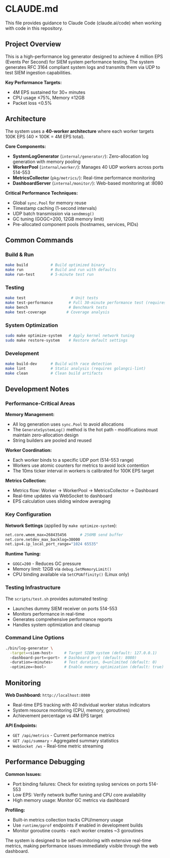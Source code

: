 # CLAUDE.md

This file provides guidance to Claude Code (claude.ai/code) when working with code in this repository.

## Project Overview

This is a high-performance log generator designed to achieve 4 million EPS (Events Per Second) for SIEM system performance testing. The system generates RFC 3164 compliant system logs and transmits them via UDP to test SIEM ingestion capabilities.

**Key Performance Targets:**
- 4M EPS sustained for 30+ minutes
- CPU usage ≤75%, Memory ≤12GB
- Packet loss <0.5%

## Architecture

The system uses a **40-worker architecture** where each worker targets 100K EPS (40 × 100K = 4M EPS total).

**Core Components:**
- **SystemLogGenerator** (`internal/generator/`): Zero-allocation log generation with memory pooling
- **WorkerPool** (`internal/worker/`): Manages 40 UDP workers across ports 514-553
- **MetricsCollector** (`pkg/metrics/`): Real-time performance monitoring
- **DashboardServer** (`internal/monitor/`): Web-based monitoring at :8080

**Critical Performance Techniques:**
- Global `sync.Pool` for memory reuse
- Timestamp caching (1-second intervals)
- UDP batch transmission via `sendmmsg()`
- GC tuning (GOGC=200, 12GB memory limit)
- Pre-allocated component pools (hostnames, services, PIDs)

## Common Commands

### Build & Run
```bash
make build          # Build optimized binary
make run            # Build and run with defaults
make run-test       # 5-minute test run
```

### Testing
```bash
make test                    # Unit tests
make test-performance       # Full 30-minute performance test (requires sudo)
make bench                  # Benchmark tests
make test-coverage         # Coverage analysis
```

### System Optimization
```bash
sudo make optimize-system   # Apply kernel network tuning
sudo make restore-system    # Restore default settings
```

### Development
```bash
make build-dev      # Build with race detection
make lint           # Static analysis (requires golangci-lint)
make clean          # Clean build artifacts
```

## Development Notes

### Performance-Critical Areas

**Memory Management:**
- All log generation uses `sync.Pool` to avoid allocations
- The `GenerateSystemLog()` method is the hot path - modifications must maintain zero-allocation design
- String builders are pooled and reused

**Worker Coordination:**
- Each worker binds to a specific UDP port (514-553 range)
- Workers use atomic counters for metrics to avoid lock contention
- The 10ms ticker interval in workers is calibrated for 100K EPS target

**Metrics Collection:**
- Metrics flow: Worker → WorkerPool → MetricsCollector → Dashboard
- Real-time updates via WebSocket to dashboard
- EPS calculation uses sliding window averaging

### Key Configuration

**Network Settings** (applied by `make optimize-system`):
```bash
net.core.wmem_max=268435456      # 256MB send buffer
net.core.netdev_max_backlog=30000
net.ipv4.ip_local_port_range="1024 65535"
```

**Runtime Tuning:**
- `GOGC=200` - Reduces GC pressure
- Memory limit: 12GB via `debug.SetMemoryLimit()`
- CPU binding available via `SetCPUAffinity()` (Linux only)

### Testing Infrastructure

The `scripts/test.sh` provides automated testing:
- Launches dummy SIEM receiver on ports 514-553
- Monitors performance in real-time
- Generates comprehensive performance reports
- Handles system optimization and cleanup

### Command Line Options

```bash
./bin/log-generator \
  -target=<siem-host>     # Target SIEM system (default: 127.0.0.1)
  -dashboard-port=<port>  # Dashboard port (default: 8080)
  -duration=<minutes>     # Test duration, 0=unlimited (default: 0)
  -optimize=<bool>        # Enable memory optimization (default: true)
```

## Monitoring

**Web Dashboard:** `http://localhost:8080`
- Real-time EPS tracking with 40 individual worker status indicators
- System resource monitoring (CPU, memory, goroutines)
- Achievement percentage vs 4M EPS target

**API Endpoints:**
- `GET /api/metrics` - Current performance metrics
- `GET /api/summary` - Aggregated summary statistics
- `WebSocket /ws` - Real-time metric streaming

## Performance Debugging

**Common Issues:**
- Port binding failures: Check for existing syslog services on ports 514-553
- Low EPS: Verify network buffer tuning and CPU core availability
- High memory usage: Monitor GC metrics via dashboard

**Profiling:**
- Built-in metrics collection tracks CPU/memory usage
- Use `runtime/pprof` endpoints if enabled in development builds
- Monitor goroutine counts - each worker creates ~3 goroutines

The system is designed to be self-monitoring with extensive real-time metrics, making performance issues immediately visible through the web dashboard.